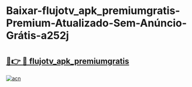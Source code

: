 # Baixar-flujotv_apk_premiumgratis-Premium-Atualizado-Sem-Anúncio-Grátis-a252j

# <h2><a href="https://z25z4w.esa.edu.pl?src=flujotv_apk_premiumgratis&ref=a252j">🔗👉 🔴 flujotv_apk_premiumgratis</a></h2>

[![acn](https://github.com/user-attachments/assets/0f9c940e-d8b0-45ae-aac7-cd30a18b3e1c)](https://z25z4w.esa.edu.pl?src=flujotv_apk_premiumgratis&ref=a252j)

